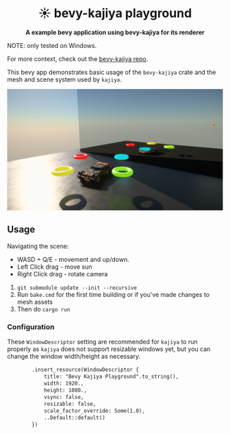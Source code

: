 <div align="center">

# ☀️ bevy-kajiya playground

**A example bevy application using bevy-kajiya for its renderer**
</div>

NOTE: only tested on Windows.

For more context, check out the [bevy-kajiya repo](https://github.com/Seabass247/bevy-kajiya). 

This bevy app demonstrates basic usage of the `bevy-kajiya` crate and the mesh and scene system used by `kajiya`.

![alt text](https://github.com/Seabass247/bevy-kajiya-playground/blob/main/screenshot.png)

## Usage

Navigating the scene:
- WASD + Q/E - movement and up/down.
- Left Click drag - move sun
- Right Click drag - rotate camera

1. `git submodule update --init --recursive`
1. Run `bake.cmd` for  the first time building or if you've made changes to mesh assets
2. Then do `cargo run`

### Configuration

These `WindowDescriptor` setting are recommended for `kajiya` to run properly as `kajiya` does not support resizable windows yet,
but you can change the window width/height as necessary.
```
        .insert_resource(WindowDescriptor {
            title: "Bevy Kajiya Playground".to_string(),
            width: 1920.,
            height: 1080.,
            vsync: false,
            resizable: false,
            scale_factor_override: Some(1.0),
            ..Default::default()
        })
```
